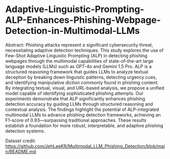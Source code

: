 # Adaptive-Linguistic-Prompting-ALP-Enhances-Phishing-Webpage-Detection-in-Multimodal-LLMs

Abstract: 
Phishing attacks represent a significant cybersecurity threat, necessitating adaptive detection techniques. This study explores the use of Few-Shot Adaptive Linguistic Prompting (ALP) in detecting phishing webpages through the multimodal capabilities of state-of-the-art large language models (LLMs) such as GPT-4o and Gemini 1.5 Pro. ALP is a structured reasoning framework that guides LLMs to analyze textual deception by breaking down linguistic patterns, detecting urgency cues, and identifying manipulative diction commonly found in phishing content. By integrating textual, visual, and URL-based analysis, we propose a unified model capable of identifying sophisticated phishing attempts. Our experiments demonstrate that ALP significantly enhances phishing detection accuracy by guiding LLMs through structured reasoning and contextual analysis. The findings highlight the potential of ALP-integrated multimodal LLMs to advance phishing detection frameworks, achieving an F1-score of 0.93—surpassing traditional approaches. These results establish a foundation for more robust, interpretable, and adaptive phishing detection systems.

Dataset credit: https://github.com/JehLeeKR/Multimodal_LLM_Phishing_Detection/blob/main/README.md
